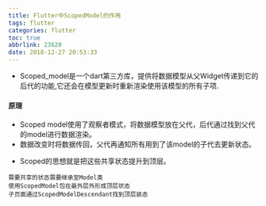 ```yaml
---
title: Flutter中ScopedModel的作用
tags: flutter
categories: flutter
toc: true
abbrlink: 23620
date: 2018-12-27 20:53:33
---
```


- Scoped_model是一个dart第三方库，提供将数据模型从父Widget传递到它的后代的功能,它还会在模型更新时重新渲染使用该模型的所有子项.
#### 原理

- Scoped model使用了观察者模式，将数据模型放在父代，后代通过找到父代的model进行数据渲染。
- 数据改变时将数据传回，父代再通知所有用到了该model的子代去更新状态。
<!-- more -->

- Scoped的思想就是把这些共享状态提升到顶层。
```
需要共享的状态需要继承至Model类
使用ScopedModel包在最外层外形成顶层状态
子页面通过ScopedModelDescendant找到顶层装态
```
